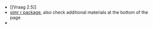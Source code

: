 - [[Vraag 2.5]]
- [simr r package](https://besjournals.onlinelibrary.wiley.com/doi/full/10.1111/2041-210X.12504), also check additional materials at the bottom of the page
-